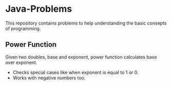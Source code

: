 # Java-Problems

This repository contains problems to help understanding the basic consepts of programming.

## Power Function

Given two doubles, base and exponent, power function calculates base over exponent.

* Checks special cases like when exponent is equal to 1 or 0.
* Works with negative numbers too.
